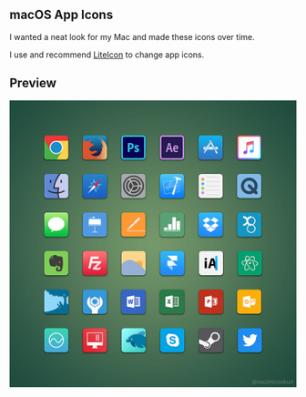 ## macOS App Icons

I wanted a neat look for my Mac and made these icons over time.

I use and recommend [LiteIcon](https://freemacsoft.net/liteicon/) to change app icons.

## Preview

![](https://github.com/nazimcoskun/macos-icons/blob/master/Preview.jpg)
